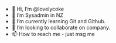 - 👋 Hi, I’m @lovelycoke
- 👀 I’m Sysadmin in NZ
- 🌱 I’m currently learning Git and Github.
- 💞️ I’m looking to collaborate on company.
- 📫 How to reach me - just msg me

<!---
lovelycoke/lovelycoke is a ✨ special ✨ repository because its `README.md` (this file) appears on your GitHub profile.
You can click the Preview link to take a look at your changes.
--->
